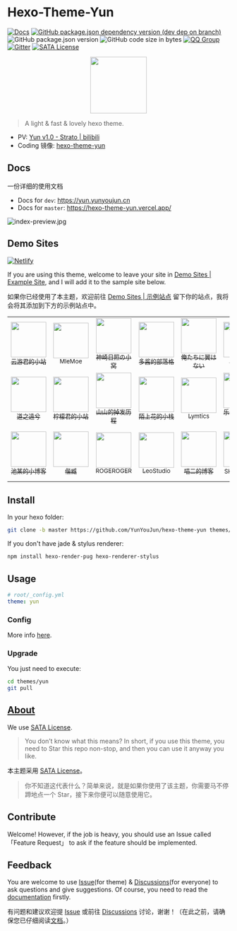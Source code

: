 # Hexo-Theme-Yun

[![Docs](https://github.com/YunYouJun/hexo-theme-yun/workflows/docs/badge.svg)](https://yun.yunyoujun.cn)
[![GitHub package.json dependency version (dev dep on branch)](https://img.shields.io/github/package-json/dependency-version/YunYouJun/yunyoujun.github.io/hexo/hexo?logo=hexo)](https://hexo.io)
![GitHub package.json version](https://img.shields.io/github/package-json/v/YunYouJun/hexo-theme-yun)
![GitHub code size in bytes](https://img.shields.io/github/languages/code-size/YunYouJun/hexo-theme-yun?logo=vs-code)
[![QQ Group](https://img.shields.io/badge/QQ%20Group-389401003-12B7F5?logo=tencent-qq)](https://shang.qq.com/wpa/qunwpa?idkey=3bd19a05aaccb2b60c396295c8617b3a9e667821a495e8cd7e1698ff95ab61c6)
[![Gitter](https://badges.gitter.im/YunYouJun/hexo-theme-yun.svg)](https://gitter.im/YunYouJun/hexo-theme-yun?utm_source=badge&utm_medium=badge&utm_campaign=pr-badge)
[![SATA License](https://img.shields.io/badge/license-SATA-green.svg)](https://github.com/zTrix/sata-license)

<p align="center">
  <img width="128" src="docs/.vuepress/public/logo.gif">
</p>

> A light & fast & lovely hexo theme.

- PV: [Yun v1.0 - Strato | bilibili](https://www.bilibili.com/video/BV17t4y1S7tz)
- Coding 镜像: [hexo-theme-yun](https://yunyoujun.coding.net/public/hexo-theme-yun/hexo-theme-yun/git/files)

## Docs

一份详细的使用文档

- Docs for `dev`: <https://yun.yunyoujun.cn>
- Docs for `master`: <https://hexo-theme-yun.vercel.app/>

![index-preview.jpg](./docs/.vuepress/public/images/index-preview.jpg)

## Demo Sites

[![Netlify](https://img.shields.io/netlify/4acb3c9b-fbcd-488e-be70-18942eb2669f?logo=netlify)](https://yunyoujun.netlify.app)

If you are using this theme, welcome to leave your site in [Demo Sites | Example Site](https://github.com/YunYouJun/hexo-theme-yun/issues/3), and I will add it to the sample site below.

如果你已经使用了本主题，欢迎前往 [Demo Sites | 示例站点](https://github.com/YunYouJun/hexo-theme-yun/issues/3) 留下你的站点，我将会将其添加到下方的示例站点中。

<!-- demo-sites:start -->
<!-- prettier-ignore-start -->
<!-- markdownlint-disable -->
<table align="center">
  <tr align="center">
    <td>
      <a href="https://www.yunyoujun.cn" target="_blank">
        <img width="80px" src="https://www.yunyoujun.cn/images/avatar.jpg" />
        <br />
        <sub title="希望能成为一个有趣的人">云游君的小站</sub>
      </a>
    </td>
    <td>
      <a href="https://blog.mle.moe/" target="_blank">
        <img width="80px" src="https://blog.mle.moe/images/girl.jpeg" />
        <br />
        <sub title="ヾ(❀╹◡╹)ﾉ~">MleMoe</sub>
      </a>
    </td>
    <td>
      <a href="https://blog.sernikki.cn/" target="_blank">
        <img width="80px" src="https://blog.sernikki.cn/amiya.jpg" />
        <br />
        <sub title="有瑕人无玉">神崎日照の小窝</sub>
      </a>
    </td>
    <td>
      <a href="https://ddindex.github.io/" target="_blank">
        <img width="80px" src="https://ddindex.github.io/images/avatar.jpg" />
        <br />
        <sub title="双手抓楼上的大胸">多酱的部落格</sub>
      </a>
    </td>
    <td>
      <a href="https://spreadwings-sky.github.io/" target="_blank">
        <img width="80px" src="https://spreadwings-sky.github.io/Yun.png" />
        <br />
        <sub title="希望能成为一个有趣的人">俺たちに翼はない</sub>
      </a>
    </td>
    <td>
      <a href="https://hellsakura.github.io/" target="_blank">
        <img width="80px" src="https://hellsakura.github.io/images/avatar.jpg" />
        <br />
        <sub title="我只是一条咸鱼">琉的小窝</sub>
      </a>
    </td>
    <td>
      <a href="https://nancheng58.github.io/" target="_blank">
        <img width="80px" src="https://nancheng58.github.io/images/nancheng58.jpg" />
        <br />
        <sub title="我好菜啊啊啊啊啊">nancheng58</sub>
      </a>
    </td>
    <td>
      <a href="https://alexzou14.github.io/" target="_blank">
        <img width="80px" src="https://cdn.jsdelivr.net/gh/AlexZou14/CDN/img/touxiang.jpg" />
        <br />
        <sub title="笔记记录，自我激励">秩同道合的博客</sub>
      </a>
    </td>
  </tr>
  <tr align="center">
    <td>
      <a href="https://yenpou.github.io/" target="_blank">
        <img width="80px" src="https://yenpou.github.io/images/timg.jpg" />
        <br />
        <sub title="今朝有酒今朝醉，明日愁来明日愁">道之遠兮</sub>
      </a>
    </td>
    <td>
      <a href="http://www.romastar.cn/" target="_blank">
        <img width="80px" src="https://personalblog-1301685299.cos.ap-nanjing.myqcloud.com/MyBlog-Images/Personal-Info/Avatar.jpg" />
        <br />
        <sub title="记录我的生活经历以及学习历程~~">柠檬君的小站</sub>
      </a>
    </td>
    <td>
      <a href="https://www.kumybryce.work" target="_blank">
        <img width="80px" src="https://kumybryce.gitee.io/myblog/img/favicon.png" />
        <br />
        <sub title="努力一点，再努力一点">山山的掉发历程</sub>
      </a>
    </td>
    <td>
      <a href="https://hexo.cool" target="_blank">
        <img width="80px" src="https://cdn.jsdelivr.net/gh/imoshanghua/file/img/avatar.jpg" />
        <br />
        <sub title="待我熬尽一日苦，喂你一口甜！">陌上花的小栈</sub>
      </a>
    </td>
    <td>
      <a href="https://lymtics.top" target="_blank">
        <img width="80px" src="https://gitee.com/Renen/blogpic/raw/master/sources/BlogAvatar.jpg" />
        <br />
        <sub title="Love You More Than I Can Say.">Lymtics</sub>
      </a>
    </td>
    <td>
      <a href="https://copur.xyz/" target="_blank">
        <img width="80px" src="https://q1.qlogo.cn/g?b=qq&nk=1935576264&s=100" />
        <br />
        <sub title="乐得自在的小破站">乐得自在的小破站</sub>
      </a>
    </td>
    <td>
      <a href="https://blog.zjgsujz.cn" target="_blank">
        <img width="80px" src="https://cdn.jsdelivr.net/gh/Pakchoi1/image-host/blog/avatar.jpg" />
        <br />
        <sub title="it萌新的进阶之路">小白菜的博客</sub>
      </a>
    </td>
    <td>
      <a href="https://EdenJohnson2006.Github.io" target="_blank">
        <img width="80px" src="https://cdn.jsdelivr.net/gh/MEMZSONBILI/PicGoBed@master/images/20200625174516.jpg" />
        <br />
        <sub title="希望能成为一个有趣的人">Eden瞎写小屋</sub>
      </a>
    </td>
  </tr>
  <tr align="center">
    <td>
      <a href="https://chitang233.github.io/" target="_blank">
        <img width="80px" src="https://s1.ax1x.com/2020/06/27/N63K8e.jpg" />
        <br />
        <sub title="只是一个普通的初中生罢了">池某的小博客</sub>
      </a>
    </td>
    <td>
      <a href="https://xmuli.tech" target="_blank">
        <img width="80px" src="https://cdn.jsdelivr.net/gh/xmuli/xmuliPic@pic/2020/xmuli_yj_256px.png" />
        <br />
        <sub title="偕臧">偕臧</sub>
      </a>
    </td>
    <td>
      <a href="https://www.rogeroger.net" target="_blank">
        <img width="80px" src="https://rogeroger.oss-cn-beijing.aliyuncs.com/img/rogeryu.jpeg" />
        <br />
        <sub title="啊啊啊啊啊啊啊啊">ROGEROGER</sub>
      </a>
    </td>
    <td>
      <a href="https://leostudiooo.github.io" target="_blank">
        <img width="80px" src="https://avatars0.githubusercontent.com/u/35419343" />
        <br />
        <sub title="恰同学少年，风华正茂；书生意气，挥斥方遒。">LeoStudio</sub>
      </a>
    </td>
    <td>
      <a href="https://www.meow-2.com/" target="_blank">
        <img width="80px" src="https://cdn.jsdelivr.net/gh/Meow-2/cdn/source/avatar.jpg" />
        <br />
        <sub title="你好！">喵二的博客</sub>
      </a>
    </td>
    <td>
      <a href="https://sknplz.xyz/" target="_blank">
        <img width="80px" src="https://cdn.jsdelivr.net/gh/Sknp1006/cdn@master/img/albums/arknights_Skadi/024.png" />
        <br />
        <sub title="莫道君行早，更有早行人">SKNP的小站</sub>
      </a>
    </td>
    <td>
      <a href="https://misaka-9936.github.io" target="_blank">
        <img width="80px" src="https://misaka-9936.github.io/images/avatar/avatar.jpg" />
        <br />
        <sub title="后花园是自己精心培育的，大部分时候是给自己看的，不过如果有行人能够驻足欣赏，我也会很开心的！">叶子的后花园</sub>
      </a>
    </td>
    <td>
      <a href="https://www.extrader.top/" target="_blank">
        <img width="80px" src="https://www.extrader.top/images/avatar.png" />
        <br />
        <sub title="Hello My Love">Extrader的小站</sub>
      </a>
    </td>
  </tr>
</table>
<!-- markdownlint-restore -->
<!-- prettier-ignore-end -->
<!-- demo-sites:end -->

## Install

In your hexo folder:

```sh
git clone -b master https://github.com/YunYouJun/hexo-theme-yun themes/yun
```

If you don't have jade & stylus renderer:

```sh
npm install hexo-render-pug hexo-renderer-stylus
```

## Usage

```yaml
# root/_config.yml
theme: yun
```

### Config

More info [here](https://yun.yunyoujun.cn/guide/config.html).

### Upgrade

You just need to execute:

```sh
cd themes/yun
git pull
```

## [About](https://yun.yunyoujun.cn/guide/about.html)

We use [SATA License](https://github.com/zTrix/sata-license).

> You don’t know what this means? In short, if you use this theme, you need to Star this repo non-stop, and then you can use it anyway you like.

本主题采用 [SATA License](https://github.com/zTrix/sata-license)。

> 你不知道这代表什么？简单来说，就是如果你使用了该主题，你需要马不停蹄地点一个 Star，接下来你便可以随意使用它。

## Contribute

Welcome! However, if the job is heavy, you should use an Issue called 「Feature Request」 to ask if the feature should be implemented.

## Feedback

You are welcome to use [Issue](https://github.com/YunYouJun/hexo-theme-yun/issues)(for theme) & [Discussions](https://github.com/YunYouJun/hexo-theme-yun/discussions)(for everyone) to ask questions and give suggestions.
Of course, you need to read the [documentation](https://yun.yunyoujun.cn/en/) firstly.

有问题和建议欢迎提 [Issue](https://github.com/YunYouJun/hexo-theme-yun/issues) 或前往 [Discussions](https://github.com/YunYouJun/hexo-theme-yun/discussions) 讨论，谢谢！（在此之前，请确保您已仔细阅读[文档](https://yun.yunyoujun.cn)。）
